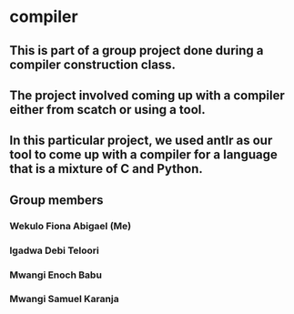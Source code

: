 # compiler

## This is part of a group project done during a compiler construction class.
## The project involved coming up with a compiler either from scatch or using a tool.
## In this particular project, we used antlr as our tool to come up with a compiler for a language that is a mixture of C and Python.

## Group members
### Wekulo Fiona Abigael (Me)
### Igadwa Debi Teloori
### Mwangi Enoch Babu
### Mwangi Samuel Karanja

